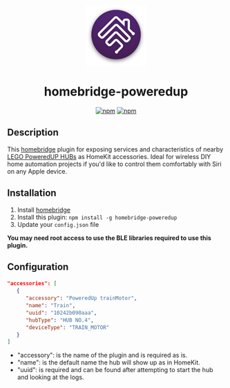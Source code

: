 <p align="center">
  <a href="https://github.com/homebridge/homebridge"><img src="https://raw.githubusercontent.com/homebridge/branding/master/logos/homebridge-color-round-stylized.png" height="140"></a>
</p>

<span align="center">

# homebridge-poweredup

[![npm](https://img.shields.io/npm/v/homebridge-web-fan.svg)](https://www.npmjs.com/package/homebridge-web-fan) [![npm](https://img.shields.io/npm/dt/homebridge-web-fan.svg)](https://www.npmjs.com/package/homebridge-web-fan)

</span>

## Description

This [homebridge](https://github.com/homebridge/homebridge) plugin for exposing services and characteristics of nearby [LEGO PoweredUP HUBs](https://www.lego.com/en-us/themes/powered-up/about) as HomeKit accessories. Ideal for wireless DIY home automation projects if you'd like to control them comfortably with Siri on any Apple device.

## Installation

1. Install [homebridge](https://github.com/homebridge/homebridge#installation)
2. Install this plugin: `npm install -g homebridge-poweredup`
3. Update your `config.json` file

**You may need root access to use the BLE libraries required to use this plugin.**

## Configuration

```json
"accessories": [
   {
      "accessory": "PoweredUp trainMotor",
      "name": "Train",
      "uuid": "10242b090aaa",
      "hubType": "HUB NO.4",
      "deviceType": "TRAIN_MOTOR"
   }
]
```
* "accessory": is the name of the plugin and is required as is.
* "name": is the default name the hub will show up as in HomeKit.
* "uuid": is required and can be found after attempting to start the hub and looking at the logs.
